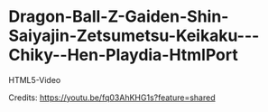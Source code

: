 # Dragon-Ball-Z-Gaiden-Shin-Saiyajin-Zetsumetsu-Keikaku---Chiky--Hen-Playdia-HtmlPort
HTML5-Video

Credits: https://youtu.be/fq03AhKHG1s?feature=shared